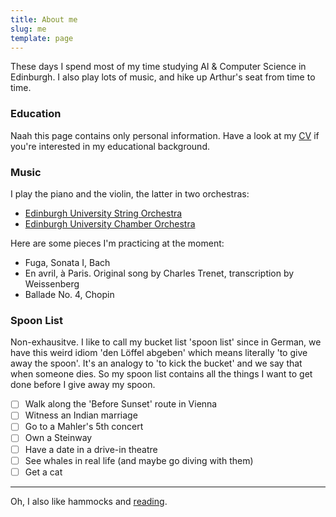 ```yaml
---
title: About me
slug: me
template: page
---
```


These days I spend most of my time studying AI & Computer Science in Edinburgh.
I also play lots of music, and hike up Arthur's seat from time to time.

### Education

Naah this page contains only personal information. Have a look at my [CV](https://www.ericjanto.com/cv) if you're interested in my educational background.

### Music

I play the piano and the violin, the latter in two orchestras:

- [Edinburgh University String Orchestra](https://string.eusa.ed.ac.uk/)
- [Edinburgh University Chamber Orchestra](https://www.eusa.ed.ac.uk/activities/societies/society/euco/)

Here are some pieces I'm practicing at the moment:

- Fuga, Sonata I, Bach
- En avril, à Paris. Original song by Charles Trenet, transcription by Weissenberg
- Ballade No. 4, Chopin

### Spoon List

Non-exhausitve. I like to call my bucket list 'spoon list' since in German, we have this weird idiom 'den Löffel abgeben' which means literally 'to give away the spoon'. It's an analogy to 'to kick the bucket' and we say that when someone dies. So my spoon list contains all the things I want to get done before I give away my spoon.

- [ ] Walk along the 'Before Sunset' route in Vienna
- [ ] Witness an Indian marriage
- [ ] Go to a Mahler's 5th concert
- [ ] Own a Steinway
- [ ] Have a date in a drive-in theatre
- [ ] See whales in real life (and maybe go diving with them)
- [ ] Get a cat

---

Oh, I also like hammocks and [reading](/books/).
